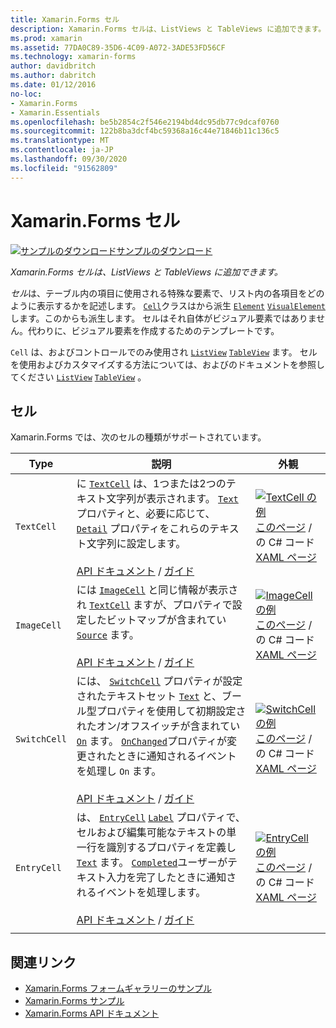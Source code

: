```yaml
---
title: Xamarin.Forms セル
description: Xamarin.Forms セルは、ListViews と TableViews に追加できます。 この記事では、に含まれるセルの一覧を示し Xamarin.Forms ます。
ms.prod: xamarin
ms.assetid: 77DA0C89-35D6-4C09-A072-3ADE53FD56CF
ms.technology: xamarin-forms
author: davidbritch
ms.author: dabritch
ms.date: 01/12/2016
no-loc:
- Xamarin.Forms
- Xamarin.Essentials
ms.openlocfilehash: be5b2854c2f546e2194bd4dc95db77c9dcaf0760
ms.sourcegitcommit: 122b8ba3dcf4bc59368a16c44e71846b11c136c5
ms.translationtype: MT
ms.contentlocale: ja-JP
ms.lasthandoff: 09/30/2020
ms.locfileid: "91562809"
---
```

# <a name="no-locxamarinforms-cells"></a>Xamarin.Forms セル

[![サンプルのダウンロード](~/media/shared/download.png)サンプルのダウンロード](https://docs.microsoft.com/samples/xamarin/xamarin-forms-samples/formsgallery)

_Xamarin.Forms セルは、ListViews と TableViews に追加できます。_

*セル*は、テーブル内の項目に使用される特殊な要素で、リスト内の各項目をどのように表示するかを記述します。 [`Cell`](xref:Xamarin.Forms.Cell)クラスはから派生 [`Element`](xref:Xamarin.Forms.Element) [`VisualElement`](xref:Xamarin.Forms.Element) します。このからも派生します。 セルはそれ自体がビジュアル要素ではありません。代わりに、ビジュアル要素を作成するためのテンプレートです。

`Cell` は、およびコントロールでのみ使用され [`ListView`](xref:Xamarin.Forms.ListView) [`TableView`](xref:Xamarin.Forms.TableView) ます。 セルを使用およびカスタマイズする方法については、およびのドキュメントを参照してください [`ListView`](~/xamarin-forms/user-interface/listview/index.md) [`TableView`](~/xamarin-forms/user-interface/tableview.md) 。

## <a name="cells"></a>セル

Xamarin.Forms では、次のセルの種類がサポートされています。

| Type | 説明 | 外観 |
| --- | --- | --- |
| `TextCell` | に [`TextCell`](xref:Xamarin.Forms.TextCell) は、1つまたは2つのテキスト文字列が表示されます。 [`Text`](xref:Xamarin.Forms.TextCell.Text)プロパティと、必要に応じて、 [`Detail`](xref:Xamarin.Forms.TextCell.Detail) プロパティをこれらのテキスト文字列に設定します。<br /><br />[API ドキュメント](xref:Xamarin.Forms.TextCell)  / [ガイド](~/xamarin-forms/user-interface/listview/customizing-cell-appearance.md#textcell) | [![TextCell の例](cells-images/TextCell.png "TextCell の例")](cells-images/TextCell-Large.png#lightbox "TextCell の例")<br />[このページ](https://github.com/xamarin/xamarin-forms-samples/blob/master/FormsGallery/FormsGallery/FormsGallery/CodeExamples/TextCellDemoPage.cs)  /  の C# コード[XAML ページ](https://github.com/xamarin/xamarin-forms-samples/blob/master/FormsGallery/FormsGallery/FormsGallery/XamlExamples/TextCellDemoPage.xaml) |
| `ImageCell` | には [`ImageCell`](xref:Xamarin.Forms.ImageCell) と同じ情報が表示され [`TextCell`](xref:Xamarin.Forms.TextCell) ますが、プロパティで設定したビットマップが含まれてい [`Source`](xref:Xamarin.Forms.Image.Source) ます。<br /><br />[API ドキュメント](xref:Xamarin.Forms.ImageCell)  / [ガイド](~/xamarin-forms/user-interface/listview/customizing-cell-appearance.md#imagecell) | [![ImageCell の例](cells-images/ImageCell.png "ImageCell の例")](cells-images/ImageCell-Large.png#lightbox "ImageCell の例")<br />[このページ](https://github.com/xamarin/xamarin-forms-samples/blob/master/FormsGallery/FormsGallery/FormsGallery/CodeExamples/ImageCellDemoPage.cs)  /  の C# コード[XAML ページ](https://github.com/xamarin/xamarin-forms-samples/blob/master/FormsGallery/FormsGallery/FormsGallery/XamlExamples/ImageCellDemoPage.xaml) |
| `SwitchCell` | には、 [`SwitchCell`](xref:Xamarin.Forms.SwitchCell) プロパティが設定されたテキストセット [`Text`](xref:Xamarin.Forms.SwitchCell.Text) と、ブール型プロパティを使用して初期設定されたオン/オフスイッチが含まれてい [`On`](xref:Xamarin.Forms.SwitchCell.On) ます。 [`OnChanged`](xref:Xamarin.Forms.SwitchCell.OnChanged)プロパティが変更されたときに通知されるイベントを処理し `On` ます。<br /><br />[API ドキュメント](xref:Xamarin.Forms.SwitchCell)  / [ガイド](~/xamarin-forms/user-interface/tableview.md#switchcell) | [![SwitchCell の例](cells-images/SwitchCell.png "SwitchCell の例")](cells-images/SwitchCell-Large.png#lightbox "SwitchCell の例")<br />[このページ](https://github.com/xamarin/xamarin-forms-samples/blob/master/FormsGallery/FormsGallery/FormsGallery/CodeExamples/SwitchCellDemoPage.cs)  /  の C# コード[XAML ページ](https://github.com/xamarin/xamarin-forms-samples/blob/master/FormsGallery/FormsGallery/FormsGallery/XamlExamples/SwitchCellDemoPage.xaml) |
| `EntryCell` | は、 [`EntryCell`](xref:Xamarin.Forms.EntryCell) [`Label`](xref:Xamarin.Forms.EntryCell.Label) プロパティで、セルおよび編集可能なテキストの単一行を識別するプロパティを定義し [`Text`](xref:Xamarin.Forms.EntryCell.Text) ます。 [`Completed`](xref:Xamarin.Forms.EntryCell.Completed)ユーザーがテキスト入力を完了したときに通知されるイベントを処理します。<br /><br />[API ドキュメント](xref:Xamarin.Forms.EntryCell)  / [ガイド](~/xamarin-forms/user-interface/tableview.md#entrycell) | [![EntryCell の例](cells-images/EntryCell.png "EntryCell の例")](cells-images/EntryCell-Large.png#lightbox "EntryCell の例")<br />[このページ](https://github.com/xamarin/xamarin-forms-samples/blob/master/FormsGallery/FormsGallery/FormsGallery/CodeExamples/EntryCellDemoPage.cs)  /  の C# コード[XAML ページ](https://github.com/xamarin/xamarin-forms-samples/blob/master/FormsGallery/FormsGallery/FormsGallery/XamlExamples/EntryCellDemoPage.xaml) |
| | | |

## <a name="related-links"></a>関連リンク

- [Xamarin.Forms フォームギャラリーのサンプル](/samples/xamarin/xamarin-forms-samples/formsgallery)
- [Xamarin.Forms サンプル](/samples/browse/?products=xamarin&term=Xamarin.Forms)
- [Xamarin.Forms API ドキュメント](/dotnet/api/xamarin.forms?view=xamarin-forms)